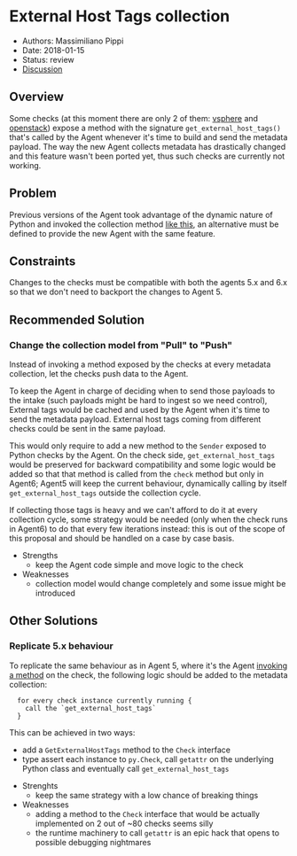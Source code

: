 # External Host Tags collection

- Authors: Massimiliano Pippi
- Date: 2018-01-15
- Status: review
- [Discussion](https://github.com/DataDog/datadog-agent/pull/1053)

## Overview

Some checks (at this moment there are only 2 of them: [vsphere][] and [openstack][])
expose a method with the signature `get_external_host_tags()` that's called by
the Agent whenever it's time to build and send the metadata payload. The way the
new Agent collects metadata has drastically changed and this feature wasn't been
ported yet, thus such checks are currently not working.

## Problem

Previous versions of the Agent took advantage of the dynamic nature of Python
and invoked the collection method [like this][agent5-collection], an alternative
must be defined to provide the new Agent with the same feature.

## Constraints

Changes to the checks must be compatible with both the agents 5.x and 6.x so that
we don't need to backport the changes to Agent 5.

## Recommended Solution

### Change the collection model from "Pull" to "Push"

Instead of invoking a method exposed by the checks at every metadata collection,
let the checks push data to the Agent.

To keep the Agent in charge of deciding when to send those payloads to the intake
(such payloads might be hard to ingest so we need control), External tags would
be cached and used by the Agent when it's time to send the metadata payload.
External host tags coming from different checks could be sent in the same payload.

This would only require to add a new method to the `Sender` exposed to Python checks
by the Agent. On the check side, `get_external_host_tags` would be preserved for
backward compatibility and some logic would be added so that that method is called
from the `check` method but only in Agent6; Agent5 will keep the current behaviour,
dynamically calling by itself `get_external_host_tags` outside the collection cycle.

If collecting those tags is heavy and we can't afford to do it at every collection
cycle, some strategy would be needed (only when the check runs in Agent6) to do
that every few iterations instead: this is out of the scope of this proposal and
should be handled on a case by case basis.

- Strengths
    - keep the Agent code simple and move logic to the check
- Weaknesses
    - collection model would change completely and some issue might be introduced

## Other Solutions

### Replicate 5.x behaviour

To replicate the same behaviour as in Agent 5, where it's the Agent
[invoking a method][agent5-collection] on the check, the following logic should
be added to the metadata collection:

```
  for every check instance currently running {
    call the `get_external_host_tags`
  }
```

This can be achieved in two ways:

 * add a `GetExternalHostTags` method to the `Check` interface
 * type assert each instance to `py.Check`, call `getattr` on the underlying
   Python class and eventually call `get_external_host_tags`

- Strenghts
  - keep the same strategy with a low chance of breaking things
- Weaknesses
  - adding a method to the `Check` interface that would be actually implemented
    on 2 out of ~80 checks seems silly
  - the runtime machinery to call `getattr` is an epic hack that opens to
    possible debugging nightmares


[openstack]: https://github.com/DataDog/integrations-core/blob/a621eacb60e825cf9fd1f7cd6b18312c3ee103a6/openstack/datadog_checks/openstack/openstack.py#L938
[vsphere]: https://github.com/DataDog/integrations-core/blob/a621eacb60e825cf9fd1f7cd6b18312c3ee103a6/vsphere/datadog_checks/vsphere/vsphere.py#L522
[agent5-collection]: https://github.com/DataDog/dd-agent/blob/54922f56e386dc452ce1eae3b4e054237fd74ace/checks/collector.py#L718
